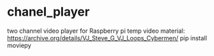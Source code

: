 # chanel_player
two channel video player for Raspberry pi
temp video material: https://archive.org/details/VJ_Steve_G_VJ_Loops_Cybermen/
pip install moviepy
